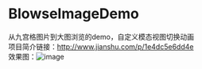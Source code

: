 # BlowseImageDemo
从九宫格图片到大图浏览的demo，自定义模态视图切换动画 <br>
项目简介链接：http://www.jianshu.com/p/1e4dc5e6dd4e </br>
效果图：![image](https://skykywind/BlowseImageDemo/image.gif)

